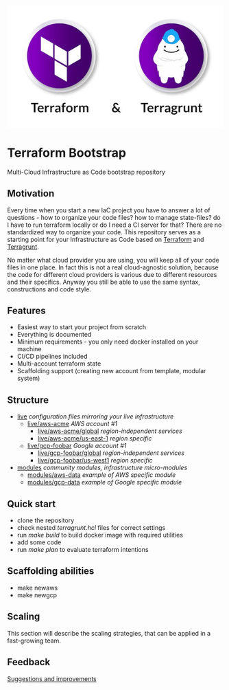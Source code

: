 ![](_assets/tfntg.png)

# Terraform Bootstrap

Multi-Cloud Infrastructure as Code bootstrap repository


## Motivation

Every time when you start a new IaC project you have to answer a lot of
questions - how to organize your code files? how to manage state-files?
do I have to run terraform locally or do I need a CI server for that?
There are no standardized way to organize your code.
This repository serves as a starting point for your Infrastructure as Code
based on [Terraform](https://terraform.io) and [Terragrunt](https://terragrunt.gruntwork.io/).

No matter what cloud provider you are using, you will keep all of your code
files in one place. In fact this is not a real cloud-agnostic solution,
because the code for different cloud providers is various due to different
resources and their specifics. Anyway you still be able to use the same syntax,
constructions and code style.


## Features

* Easiest way to start your project from scratch
* Everything is documented
* Minimum requirements - you only need docker installed on your machine
* CI/CD pipelines included
* Multi-account terraform state
* Scaffolding support (creating new account from template, modular system)


## Structure

* [live](live/README.md) *configuration files mirroring your live infrastructure*
    * [live/aws-acme](live/aws-acme/README.md) *AWS account #1*
        * [live/aws-acme/global](live/aws-acme/global/README.md) *region-independent services*
        * [live/aws-acme/us-east-1](live/aws-acme/us-east-1/README.md) *region specific*
    * [live/gcp-foobar](live/gcp-foobar/README.md) *Google account #1*
        * [live/gcp-foobar/global](live/gcp-foobar/global/README.md) *region-independent services*
        * [live/gcp-foobar/us-west1](live/gcp-foobar/us-west1/README.md) *region specific*
* [modules](modules/README.md) *community modules, infrastructure micro-modules*
    * [modules/aws-data](modules/aws-data/README.md) *example of AWS specific module*
    * [modules/gcp-data](modules/gcp-data/README.md) *example of Google specific module*


## Quick start

* clone the repository
* check nested *terragrunt.hcl* files for correct settings
* run *make build* to build docker image with required utilities
* add some code
* run *make plan* to evaluate terraform intentions


## Scaffolding abilities

* make newaws <account-name>
* make newgcp <account-name>


## Scaling
This section will describe the scaling strategies, that can be applied
in a fast-growing team.

## Feedback

[Suggestions and improvements](https://github.com/repconn/iac-bootstrap/issues)
